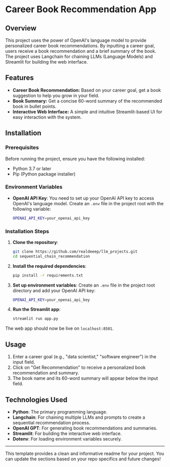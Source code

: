 # Career Book Recommendation App

## Overview
This project uses the power of OpenAI's language model to provide personalized career book recommendations. By inputting a career goal, users receive a book recommendation and a brief summary of the book. The project uses Langchain for chaining LLMs (Language Models) and Streamlit for building the web interface.

## Features
- **Career Book Recommendation:** Based on your career goal, get a book suggestion to help you grow in your field.
- **Book Summary:** Get a concise 60-word summary of the recommended book in bullet points.
- **Interactive Web Interface:** A simple and intuitive Streamlit-based UI for easy interaction with the system.

## Installation

### Prerequisites
Before running the project, ensure you have the following installed:
- Python 3.7 or later
- Pip (Python package installer)

### Environment Variables
- **OpenAI API Key**: You need to set up your OpenAI API key to access OpenAI's language model. Create an `.env` file in the project root with the following variable:
  ```bash
  OPENAI_API_KEY=your_openai_api_key
  ```

### Installation Steps

1. **Clone the repository**:
   ```bash
   git clone https://github.com/realdeeep/llm_projects.git
   cd sequential_chain_recommendation
   ```

2. **Install the required dependencies**:
   ```bash
   pip install -r requirements.txt
   ```

3. **Set up environment variables**: Create an `.env` file in the project root directory and add your OpenAI API key:
   ```bash
   OPENAI_API_KEY=your_openai_api_key
   ```

4. **Run the Streamlit app**:
   ```bash
   streamlit run app.py
   ```

The web app should now be live on `localhost:8501`.

## Usage
1. Enter a career goal (e.g., "data scientist," "software engineer") in the input field.
2. Click on "Get Recommendation" to receive a personalized book recommendation and summary.
3. The book name and its 60-word summary will appear below the input field.

## Technologies Used
- **Python**: The primary programming language.
- **Langchain**: For chaining multiple LLMs and prompts to create a sequential recommendation process.
- **OpenAI GPT**: For generating book recommendations and summaries.
- **Streamlit**: For building the interactive web interface.
- **Dotenv**: For loading environment variables securely.

---

This template provides a clean and informative readme for your project. You can update the sections based on your repo specifics and future changes!
